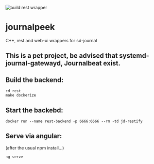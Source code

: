 ![build rest wrapper](https://github.com/unaPoloGTIc/journalpeek/workflows/build%20rest%20wrapper/badge.svg)

# journalpeek
C++, rest and web-ui wrappers for sd-journal

## This is a pet project, be advised that systemd-journal-gatewayd, Journalbeat exist.

## Build the backend:
```
cd rest  
make dockerize
```

## Start the backebd:
```
docker run --name rest-backend -p 6666:6666 --rm -td jd-restify
```

## Serve via angular:
(after the usual npm install...)  
```
ng serve
```
